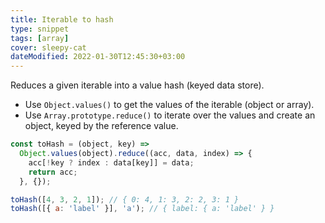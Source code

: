 ```yaml
---
title: Iterable to hash
type: snippet
tags: [array]
cover: sleepy-cat
dateModified: 2022-01-30T12:45:30+03:00
---
```


Reduces a given iterable into a value hash (keyed data store).

- Use `Object.values()` to get the values of the iterable (object or array).
- Use `Array.prototype.reduce()` to iterate over the values and create an object, keyed by the reference value.

```js
const toHash = (object, key) =>
  Object.values(object).reduce((acc, data, index) => {
    acc[!key ? index : data[key]] = data;
    return acc;
  }, {});
```

```js
toHash([4, 3, 2, 1]); // { 0: 4, 1: 3, 2: 2, 3: 1 }
toHash([{ a: 'label' }], 'a'); // { label: { a: 'label' } }
```

